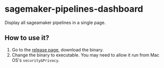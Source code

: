 # sagemaker-pipelines-dashboard

Display all sageamaker pipelines in a single page.

## How to use it?

1. Go to the [release page](https://github.com/zhangyuan/sagemaker-pipelines-dashboard), download the binary.
2. Change the binary to executable. You may need to allow it run from Mac OS's `security&Privacy`.
